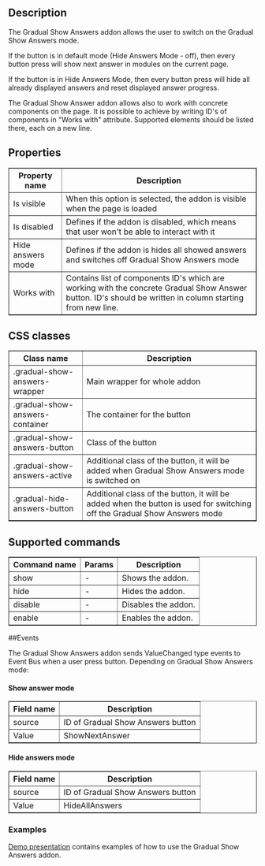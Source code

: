 ## Description

The Gradual Show Answers addon allows the user to switch on the Gradual Show Answers mode.

If the button is in default mode (Hide Answers Mode - off), 
then every button press will show next answer in modules on the current page.

If the button is in Hide Answers Mode, then every button press will hide all already displayed answers 
and reset displayed answer progress.

The Gradual Show Answer addon allows also to work with concrete components on the page.
It is possible to achieve by writing ID's of components in "Works with" attribute. 
Supported elements should be listed there, each on a new line.

## Properties

<table border="1">
  <tbody>
    <tr>
      <th>Property name</th>
      <th>Description</th>
    </tr>
    <tr>
        <td>Is visible</td>
        <td>When this option is selected, the addon is visible when the page is loaded</td>
    </tr>
    <tr>
        <td>Is disabled</td>
        <td>Defines if the addon is disabled, which means that user won't be able to interact with it</td>
    </tr>
    <tr>
        <td>Hide answers mode</td>
        <td>Defines if the addon is hides all showed answers and switches off Gradual Show Answers mode</td>
    </tr>
    <tr>
        <td>Works with</td>
        <td>Contains list of components ID's which are working with the concrete Gradual Show Answer button. 
        ID's should be written in column starting from new line.
    </td>
    </tr>
  </tbody>
</table>


## CSS classes

<table border='1'>
    <tbody>
        <tr>
            <th>Class name</th>
            <th>Description</th> 
        </tr>
        <tr>
            <td>.gradual-show-answers-wrapper</td>
            <td>Main wrapper for whole addon</td> 
        </tr>
        <tr>
            <td>.gradual-show-answers-container</td>
            <td>The container for the button</td> 
        </tr>
        <tr>
            <td>.gradual-show-answers-button</td>
            <td>Class of the button</td> 
        </tr>
        <tr>
            <td>.gradual-show-answers-active</td>
            <td>Additional class of the button, it will be added when Gradual Show Answers mode is switched on</td> 
        </tr>        
        <tr>
            <td>.gradual-hide-answers-button</td>
            <td>Additional class of the button, it will be added when the button is used for switching off the Gradual Show Answers mode</td> 
        </tr>
    </tbody>
</table>

## Supported commands

<table border='1'>
    <tbody>
        <tr>
            <th>Command name</th>
            <th>Params</th>
            <th>Description</th>
        </tr>
        <tr>
            <td>show</td>
            <td>-</td>
            <td>Shows the addon.</td>
        </tr>
        <tr>
            <td>hide</td>
            <td>-</td>
            <td>Hides the addon.</td>
        </tr>    
        <tr>
            <td>disable</td>
            <td>-</td>
            <td>Disables the addon.</td>
        </tr>    
        <tr>
            <td>enable</td>
            <td>-</td>
            <td>Enables the addon.</td>
        </tr>
    </tbody>
</table>

##Events

The Gradual Show Answers addon sends ValueChanged type events to Event Bus when a user press button.
Depending on Gradual Show Answers mode:

#### Show answer mode
<table border='1'>
    <tr>
        <th>Field name</th>
        <th>Description</th>
    </tr>
    <tr>
        <td>source</td>
        <td>ID of Gradual Show Answers button</td>
    </tr>
    <tr>
        <td>Value</td>
        <td>ShowNextAnswer</td>
    </tr>
</table>

#### Hide answers mode
<table border='1'>
    <tr>
        <th>Field name</th>
        <th>Description</th>
    </tr>
    <tr>
        <td>source</td>
        <td>ID of Gradual Show Answers button</td>
    </tr>
    <tr>
        <td>Value</td>
        <td>HideAllAnswers</td>
    </tr>
</table>


### Examples

[Demo presentation](/embed/5253547551227904 "Demo presentation") contains examples of how to use the Gradual Show Answers addon.
